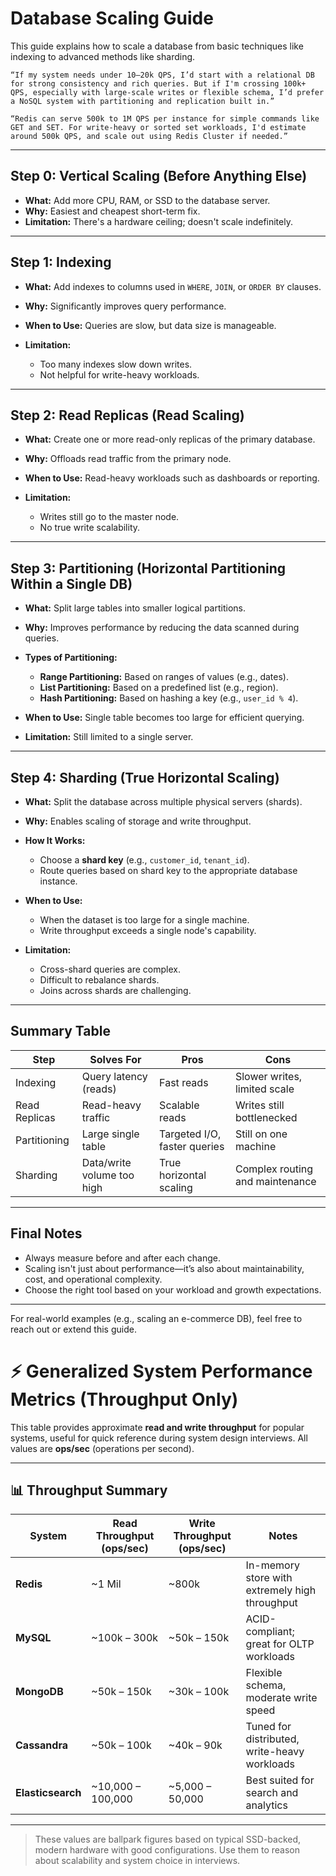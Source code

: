 # Database Scaling Guide

This guide explains how to scale a database from basic techniques like indexing to advanced methods like sharding.

`“If my system needs under 10–20k QPS, I’d start with a relational DB for strong consistency and rich queries. But if I'm crossing 100k+ QPS, especially with large-scale writes or flexible schema, I’d prefer a NoSQL system with partitioning and replication built in.”`

`“Redis can serve 500k to 1M QPS per instance for simple commands like GET and SET. For write-heavy or sorted set workloads, I'd estimate around 500k QPS, and scale out using Redis Cluster if needed.”`

---

## Step 0: Vertical Scaling (Before Anything Else)

* **What:** Add more CPU, RAM, or SSD to the database server.
* **Why:** Easiest and cheapest short-term fix.
* **Limitation:** There's a hardware ceiling; doesn't scale indefinitely.

---

## Step 1: Indexing

* **What:** Add indexes to columns used in `WHERE`, `JOIN`, or `ORDER BY` clauses.
* **Why:** Significantly improves query performance.
* **When to Use:** Queries are slow, but data size is manageable.
* **Limitation:**

  * Too many indexes slow down writes.
  * Not helpful for write-heavy workloads.

---

## Step 2: Read Replicas (Read Scaling)

* **What:** Create one or more read-only replicas of the primary database.
* **Why:** Offloads read traffic from the primary node.
* **When to Use:** Read-heavy workloads such as dashboards or reporting.
* **Limitation:**

  * Writes still go to the master node.
  * No true write scalability.

---

## Step 3: Partitioning (Horizontal Partitioning Within a Single DB)

* **What:** Split large tables into smaller logical partitions.
* **Why:** Improves performance by reducing the data scanned during queries.
* **Types of Partitioning:**

  * **Range Partitioning:** Based on ranges of values (e.g., dates).
  * **List Partitioning:** Based on a predefined list (e.g., region).
  * **Hash Partitioning:** Based on hashing a key (e.g., `user_id % 4`).
* **When to Use:** Single table becomes too large for efficient querying.
* **Limitation:** Still limited to a single server.

---

## Step 4: Sharding (True Horizontal Scaling)

* **What:** Split the database across multiple physical servers (shards).
* **Why:** Enables scaling of storage and write throughput.
* **How It Works:**

  * Choose a **shard key** (e.g., `customer_id`, `tenant_id`).
  * Route queries based on shard key to the appropriate database instance.
* **When to Use:**

  * When the dataset is too large for a single machine.
  * Write throughput exceeds a single node's capability.
* **Limitation:**

  * Cross-shard queries are complex.
  * Difficult to rebalance shards.
  * Joins across shards are challenging.

---

## Summary Table

| Step          | Solves For                 | Pros                         | Cons                            |
| ------------- | -------------------------- | ---------------------------- | ------------------------------- |
| Indexing      | Query latency (reads)      | Fast reads                   | Slower writes, limited scale    |
| Read Replicas | Read-heavy traffic         | Scalable reads               | Writes still bottlenecked       |
| Partitioning  | Large single table         | Targeted I/O, faster queries | Still on one machine            |
| Sharding      | Data/write volume too high | True horizontal scaling      | Complex routing and maintenance |

---

## Final Notes

* Always measure before and after each change.
* Scaling isn't just about performance—it’s also about maintainability, cost, and operational complexity.
* Choose the right tool based on your workload and growth expectations.

---

For real-world examples (e.g., scaling an e-commerce DB), feel free to reach out or extend this guide.

# ⚡ Generalized System Performance Metrics (Throughput Only)

This table provides approximate **read and write throughput** for popular systems, useful for quick reference during system design interviews. All values are **ops/sec** (operations per second).

---

## 📊 Throughput Summary

| System         | Read Throughput (ops/sec)  | Write Throughput (ops/sec)   | Notes                                  |
|----------------|----------------------------|------------------------------|----------------------------------------|
| **Redis**      | ~1 Mil                     | ~800k                        | In-memory store with extremely high throughput |
| **MySQL**      | ~100k – 300k               | ~50k – 150k                  | ACID-compliant; great for OLTP workloads |
| **MongoDB**    | ~50k – 150k                | ~30k – 100k                  | Flexible schema, moderate write speed  |
| **Cassandra**  | ~50k – 100k                | ~40k – 90k                   | Tuned for distributed, write-heavy workloads |
| **Elasticsearch** | ~10,000 – 100,000       | ~5,000 – 50,000              | Best suited for search and analytics   |

---

> These values are ballpark figures based on typical SSD-backed, modern hardware with good configurations. Use them to reason about scalability and system choice in interviews.
